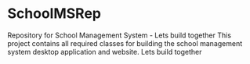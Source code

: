 # SchoolMSRep
Repository for School Management System - Lets build together
This project contains all required classes for building the school management system desktop application and website.
Lets build together
